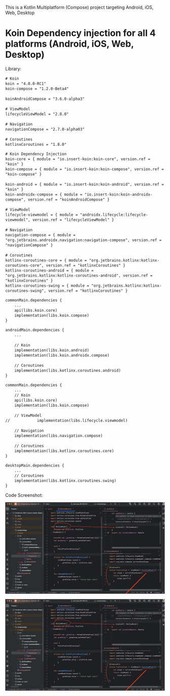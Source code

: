 This is a Kotlin Multiplatform (Compose) project targeting Android, iOS, Web, Desktop

# Koin Dependency injection for all 4 platforms (Android, iOS, Web, Desktop)

Library:

```
# Koin
koin = "4.0.0-RC1"
koin-compose = "1.2.0-Beta4"

koinAndroidCompose = "3.6.0-alpha3"

# ViewModel
lifecycleViewModel = "2.8.0"

# Navigation
navigationCompose = "2.7.0-alpha03"

# Coroutines
kotlinxCoroutines = "1.8.0"
```

```
# Koin Dependency Injection
koin-core = { module = "io.insert-koin:koin-core", version.ref = "koin" }
koin-compose = { module = "io.insert-koin:koin-compose", version.ref = "koin-compose" }

koin-android = { module = "io.insert-koin:koin-android", version.ref = "koin" }
koin-androidx-compose = { module = "io.insert-koin:koin-androidx-compose", version.ref = "koinAndroidCompose" }

# ViewModel
lifecycle-viewmodel = { module = "androidx.lifecycle:lifecycle-viewmodel", version.ref = "lifecycleViewModel" }

# Navigation
navigation-compose = { module = "org.jetbrains.androidx.navigation:navigation-compose", version.ref = "navigationCompose" }

# Coroutines
kotlinx-coroutines-core = { module = "org.jetbrains.kotlinx:kotlinx-coroutines-core", version.ref = "kotlinxCoroutines" }
kotlinx-coroutines-android = { module = "org.jetbrains.kotlinx:kotlinx-coroutines-android", version.ref = "kotlinxCoroutines" }
kotlinx-coroutines-swing = { module = "org.jetbrains.kotlinx:kotlinx-coroutines-swing", version.ref = "kotlinxCoroutines" }

```

```
commonMain.dependencies {
    ...
    api(libs.koin.core)
    implementation(libs.koin.compose)
}
```

```
androidMain.dependencies {
    ...

    // Koin
    implementation(libs.koin.android)
    implementation(libs.koin.androidx.compose)

    // Coroutines
    implementation(libs.kotlinx.coroutines.android)
}
```

```
commonMain.dependencies {
    ...
    // Koin
    api(libs.koin.core)
    implementation(libs.koin.compose)

    // ViewModel
//            implementation(libs.lifecycle.viewmodel)

    // Navigation
    implementation(libs.navigation.compose)

    // Coroutines
    implementation(libs.kotlinx.coroutines.core)
}
```

```
desktopMain.dependencies {
    ...
    // Coroutines
    implementation(libs.kotlinx.coroutines.swing)
}
```

Code Screenshot:

![ViewModel & Koin 1](https://raw.githubusercontent.com/TouhidApps/KMP-Compose-Examples/main/ViewModel%20KMP%20Compose/img/img-1.png)

![ViewModel & Koin 2](https://raw.githubusercontent.com/TouhidApps/KMP-Compose-Examples/main/ViewModel%20KMP%20Compose/img/img-1.png)


